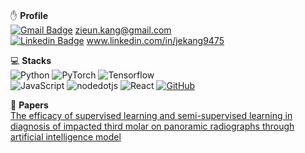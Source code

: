 ### 
✋ **Profile**  
[![Gmail Badge](https://img.shields.io/badge/Gmail-d14836?style=flat-square&logo=Gmail&logoColor=white&link=mailto:snugyun01@gmail.com)](mailto:snugyun01@gmail.com) zieun.kang@gmail.com  
[![Linkedin Badge](https://img.shields.io/badge/-LinkedIn-blue?style=flat-square&logo=Linkedin&logoColor=white&link=https://www.linkedin.com/in/seong-yun-byeon-8183a8113/)](https://www.linkedin.com/in/seong-yun-byeon-8183a8113/) www.linkedin.com/in/jekang9475  


💻 **Stacks**  
<img alt="Python" src ="https://img.shields.io/badge/Python-3776AB.svg?&style=for-the-badge&logo=Python&logoColor=white"/> ![PyTorch](https://img.shields.io/badge/PyTorch-%23EE4C2C.svg?style=for-the-badge&logo=PyTorch&logoColor=white) <img alt="Tensorflow" src="https://img.shields.io/badge/TensorFlow-FF6F00?style=for-the-badge&logo=tensorflow&logoColor=white" />  
<img alt="JavaScript" src ="https://img.shields.io/badge/JavaScriipt-F7DF1E.svg?&style=for-the-badge&logo=JavaScript&logoColor=black"/> <img alt="nodedotjs" src ="https://img.shields.io/badge/nodejs-339933.svg?&style=for-the-badge&logo=nodedotjs&logoColor=white"/>  <img alt="React" src ="https://img.shields.io/badge/react-61DAFB.svg?&style=for-the-badge&logo=React&logoColor=white"/> 
<a href = "https://github.com/hizieun"><img alt="GitHub" src ="https://img.shields.io/badge/GitHub-181717.svg?&style=for-the-badge&logo=GitHub&logoColor=white"/>
</a>


📜 **Papers**  
[The efficacy of supervised learning and semi-supervised learning in diagnosis of impacted third molar on panoramic radiographs through artificial intelligence model](https://www.birpublications.org/doi/10.1259/dmfr.20230030)

<!--
**hizieun/hizieun** is a ✨ _special_ ✨ repository because its `README.md` (this file) appears on your GitHub profile.

Here are some ideas to get you started:

- 🔭 I’m currently working on ...
- 🌱 I’m currently learning ...
- 👯 I’m looking to collaborate on ...
- 🤔 I’m looking for help with ...
- 💬 Ask me about ...
- 📫 How to reach me: ...
- 😄 Pronouns: ...
- ⚡ Fun fact: ...
-->
